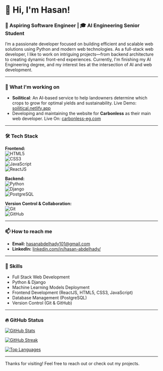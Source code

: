 # 👋 Hi, I'm Hasan!

### 🚀 Aspiring Software Engineer | 🎓 AI Engineering Senior Student

I’m a passionate developer focused on building efficient and scalable web solutions using Python and modern web technologies. As a full-stack web developer, I like to work on intriguing projects—from backend architecture to creating dynamic front-end experiences. Currently, I'm finishing my AI Engineering degree, and my interest lies at the intersection of AI and web development.

---

### 🌱 **What I'm working on**
- **Soilitical**: An AI-based service to help landowners determine which crops to grow for optimal yields and sustainability. Live Demo: [soilitical.netlify.app](https://soilitical.netlify.app/)
- Developing and maintaining the website for **Carbonless** as their main web developer. Live On: [carbonless-eg.com](https://carbonless-eg.com/)

---

### 🛠️ **Tech Stack**

**Frontend:**  
![HTML5](https://img.shields.io/badge/-HTML5-E34F26?style=flat&logo=html5&logoColor=white)  
![CSS3](https://img.shields.io/badge/-CSS3-1572B6?style=flat&logo=css3&logoColor=white)  
![JavaScript](https://img.shields.io/badge/-JavaScript-F7DF1E?style=flat&logo=javascript&logoColor=black)  
![ReactJS](https://img.shields.io/badge/-ReactJS-61DAFB?style=flat&logo=react&logoColor=black)

**Backend:**  
![Python](https://img.shields.io/badge/-Python-3776AB?style=flat&logo=python&logoColor=white)  
![Django](https://img.shields.io/badge/-Django-092E20?style=flat&logo=django&logoColor=white)  
![PostgreSQL](https://img.shields.io/badge/-PostgreSQL-4169E1?style=flat&logo=postgresql&logoColor=white)

**Version Control & Collaboration:**  
![Git](https://img.shields.io/badge/-Git-F05032?style=flat&logo=git&logoColor=white)  
![GitHub](https://img.shields.io/badge/-GitHub-181717?style=flat&logo=github&logoColor=white)

---

### 📫 **How to reach me**
- **Email:** hasanabdelhady101@gmail.com
- **LinkedIn:** [linkedin.com/in/hasan-abdelhady/](https://www.linkedin.com/in/hasan-abdelhady/)

---

### 🎯 **Skills**
- Full Stack Web Development
- Python & Django
- Machine Learning Models Deployment
- Frontend Development (ReactJS, HTML5, CSS3, JavaScript)
- Database Management (PostgreSQL)
- Version Control (Git & GitHub)

---

### 🔥 **GitHub Status**

[![GitHub Stats](https://github-readme-stats.vercel.app/api?username=HasanAbdelhady&show_icons=true&hide_border=true)](https://github.com/HasanAbdelhady)

[![GitHub Streak](https://github-readme-streak-stats.herokuapp.com/?user=HasanAbdelhady&hide_border=true&theme=radical)](https://github.com/HasanAbdelhady)

[![Top Languages](https://github-readme-stats.vercel.app/api/top-langs/?username=HasanAbdelhady&layout=compact&hide_border=true)](https://github.com/HasanAbdelhady)

---

Thanks for visiting! Feel free to reach out or check out my projects.
